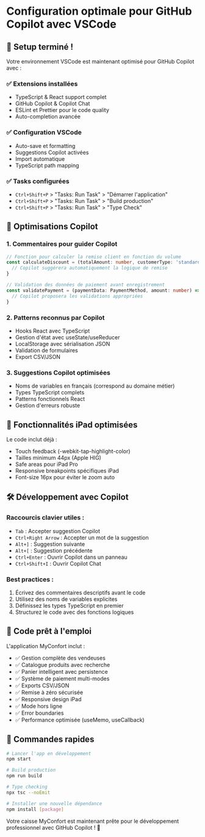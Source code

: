 # Configuration optimale pour GitHub Copilot avec VSCode

## 🚀 Setup terminé !

Votre environnement VSCode est maintenant optimisé pour GitHub Copilot avec :

### ✅ Extensions installées
- TypeScript & React support complet
- GitHub Copilot & Copilot Chat
- ESLint et Prettier pour le code quality
- Auto-completion avancée

### ✅ Configuration VSCode
- Auto-save et formatting
- Suggestions Copilot activées
- Import automatique
- TypeScript path mapping

### ✅ Tasks configurées
- `Ctrl+Shift+P` > "Tasks: Run Task" > "Démarrer l'application"
- `Ctrl+Shift+P` > "Tasks: Run Task" > "Build production"
- `Ctrl+Shift+P` > "Tasks: Run Task" > "Type Check"

## 🤖 Optimisations Copilot

### 1. Commentaires pour guider Copilot
```typescript
// Fonction pour calculer la remise client en fonction du volume
const calculateDiscount = (totalAmount: number, customerType: 'standard' | 'premium') => {
  // Copilot suggérera automatiquement la logique de remise
}

// Validation des données de paiement avant enregistrement
const validatePayment = (paymentData: PaymentMethod, amount: number) => {
  // Copilot proposera les validations appropriées
}
```

### 2. Patterns reconnus par Copilot
- Hooks React avec TypeScript
- Gestion d'état avec useState/useReducer
- LocalStorage avec sérialisation JSON
- Validation de formulaires
- Export CSV/JSON

### 3. Suggestions Copilot optimisées
- Noms de variables en français (correspond au domaine métier)
- Types TypeScript complets
- Patterns fonctionnels React
- Gestion d'erreurs robuste

## 📱 Fonctionnalités iPad optimisées

Le code inclut déjà :
- Touch feedback (-webkit-tap-highlight-color)
- Tailles minimum 44px (Apple HIG)
- Safe areas pour iPad Pro
- Responsive breakpoints spécifiques iPad
- Font-size 16px pour éviter le zoom auto

## 🛠️ Développement avec Copilot

### Raccourcis clavier utiles :
- `Tab` : Accepter suggestion Copilot
- `Ctrl+Right Arrow` : Accepter un mot de la suggestion
- `Alt+]` : Suggestion suivante
- `Alt+[` : Suggestion précédente
- `Ctrl+Enter` : Ouvrir Copilot dans un panneau
- `Ctrl+Shift+I` : Ouvrir Copilot Chat

### Best practices :
1. Écrivez des commentaires descriptifs avant le code
2. Utilisez des noms de variables explicites
3. Définissez les types TypeScript en premier
4. Structurez le code avec des fonctions logiques

## 🎯 Code prêt à l'emploi

L'application MyConfort inclut :
- ✅ Gestion complète des vendeuses
- ✅ Catalogue produits avec recherche
- ✅ Panier intelligent avec persistence
- ✅ Système de paiement multi-modes
- ✅ Exports CSV/JSON
- ✅ Remise à zéro sécurisée
- ✅ Responsive design iPad
- ✅ Mode hors ligne
- ✅ Error boundaries
- ✅ Performance optimisée (useMemo, useCallback)

## 🚀 Commandes rapides

```bash
# Lancer l'app en développement
npm start

# Build production
npm run build

# Type checking
npx tsc --noEmit

# Installer une nouvelle dépendance
npm install [package]
```

Votre caisse MyConfort est maintenant prête pour le développement professionnel avec GitHub Copilot ! 🎉
